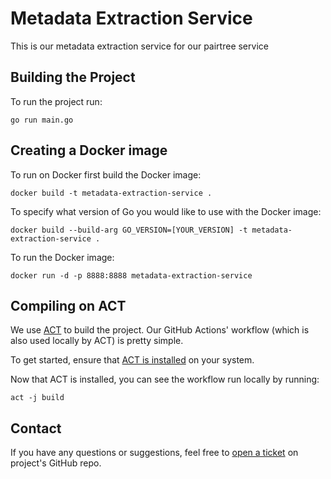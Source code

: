 # Metadata Extraction Service

This is our metadata extraction service for our pairtree service 

## Building the Project

To run the project run: 

`go run main.go`

## Creating a Docker image 

To run on Docker first build the Docker image: 

`docker build -t metadata-extraction-service .`

To specify what version of Go you would like to use with the Docker image:

`docker build --build-arg GO_VERSION=[YOUR_VERSION] -t metadata-extraction-service .`

To run the Docker image: 

`docker run -d -p 8888:8888 metadata-extraction-service`

## Compiling on ACT 

We use [ACT](https://github.com/nektos/act) to build the project. Our GitHub Actions' workflow (which is also used locally by ACT) is pretty simple.

To get started, ensure that [ACT is installed](https://nektosact.com/installation/index.html) on your system.

Now that ACT is installed, you can see the workflow run locally by running: 

`act -j build`

## Contact

If you have any questions or suggestions, feel free to [open a ticket](https://github.com/UCLALibrary/service-template/issues) on project's GitHub repo.

